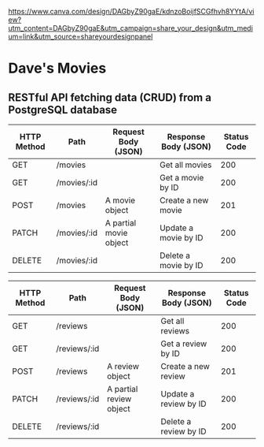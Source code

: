 https://www.canva.com/design/DAGbyZ90gaE/kdnzoBoijfSCGfhvh8YYtA/view?utm_content=DAGbyZ90gaE&utm_campaign=share_your_design&utm_medium=link&utm_source=shareyourdesignpanel


# Dave's Movies

## RESTful API fetching data (CRUD) from a PostgreSQL database

| HTTP Method | Path       | Request Body (JSON)          | Response Body (JSON)            | Status Code |
| ------ | ---------- | --------------------- | ----------------- | ----------- |
| GET    | /movies     |                       | Get all movies     | 200         |
| GET    | /movies/:id |                       | Get a movie by ID  | 200         |
| POST   | /movies     | A movie object         | Create a new movie | 201         |
| PATCH  | /movies/:id | A partial movie object | Update a movie by ID  | 200         |
| DELETE | /movies/:id |                       | Delete a movie by ID  | 200         |

| HTTP Method | Path         | Request Body (JSON)            | Response Body (JSON)              | Status Code |
| ------ | ------------ | ----------------------- | ------------------- | ----------- |
| GET    | /reviews     |                         | Get all reviews     | 200         |
| GET    | /reviews/:id |                         | Get a review by ID | 200         |
| POST   | /reviews     | A review object        | Create a new review | 201         |
| PATCH  | /reviews/:id | A partial review object | Update a review by ID | 200         |
| DELETE | /reviews/:id |                         | Delete a review by ID | 200         |
